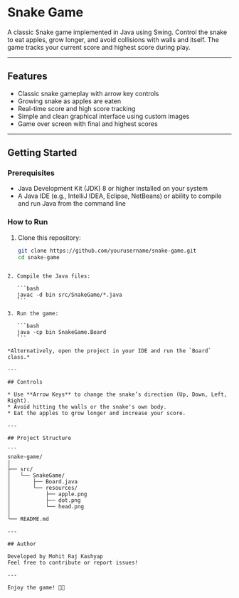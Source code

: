 # Snake Game

A classic Snake game implemented in Java using Swing. Control the snake to eat apples, grow longer, and avoid collisions with walls and itself. The game tracks your current score and highest score during play.

---

## Features

- Classic snake gameplay with arrow key controls
- Growing snake as apples are eaten
- Real-time score and high score tracking
- Simple and clean graphical interface using custom images
- Game over screen with final and highest scores

---

## Getting Started

### Prerequisites

- Java Development Kit (JDK) 8 or higher installed on your system
- A Java IDE (e.g., IntelliJ IDEA, Eclipse, NetBeans) or ability to compile and run Java from the command line

### How to Run

1. Clone this repository:

   ```bash
   git clone https://github.com/yourusername/snake-game.git
   cd snake-game
````

2. Compile the Java files:

   ```bash
   javac -d bin src/SnakeGame/*.java
   ```

3. Run the game:

   ```bash
   java -cp bin SnakeGame.Board
   ```

*Alternatively, open the project in your IDE and run the `Board` class.*

---

## Controls

* Use **Arrow Keys** to change the snake’s direction (Up, Down, Left, Right).
* Avoid hitting the walls or the snake's own body.
* Eat the apples to grow longer and increase your score.

---

## Project Structure

```
snake-game/
│
├── src/
│   └── SnakeGame/
│       ├── Board.java
│       └── resources/
│           ├── apple.png
│           ├── dot.png
│           └── head.png
│
└── README.md

---

## Author

Developed by Mohit Raj Kashyap
Feel free to contribute or report issues!

---

Enjoy the game! 🐍🍎
